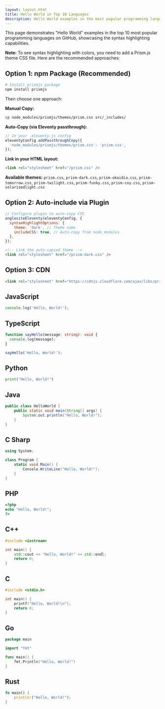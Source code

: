 ```yaml
---
layout: layout.html
title: Hello World in Top 10 Languages
description: Hello World examples in the most popular programming languages on GitHub
---
```


This page demonstrates "Hello World" examples in the top 10 most popular programming languages on GitHub, showcasing the syntax highlighting capabilities.

**Note:** To see syntax highlighting with colors, you need to add a Prism.js theme CSS file. Here are the recommended approaches:

## Option 1: npm Package (Recommended)

```bash
# Install prismjs package
npm install prismjs
```

Then choose one approach:

**Manual Copy:**

```bash
cp node_modules/prismjs/themes/prism.css src/_includes/
```

**Auto-Copy (via Eleventy passthrough):**

```js
// In your .eleventy.js config
eleventyConfig.addPassthroughCopy({
  'node_modules/prismjs/themes/prism.css': 'prism.css',
});
```

**Link in your HTML layout:**

```html
<link rel="stylesheet" href="/prism.css" />
```

**Available themes:** `prism.css`, `prism-dark.css`, `prism-okaidia.css`, `prism-tomorrow.css`, `prism-twilight.css`, `prism-funky.css`, `prism-coy.css`, `prism-solarizedlight.css`

## Option 2: Auto-include via Plugin

```js
// Configure plugin to auto-copy CSS
anglesiteEleventy(eleventyConfig, {
  syntaxHighlightOptions: {
    theme: 'dark', // Theme name
    includeCSS: true, // Auto-copy from node_modules
  },
});
```

```html
<!-- Link the auto-copied theme -->
<link rel="stylesheet" href="/prism-dark.css" />
```

## Option 3: CDN

```html
<link rel="stylesheet" href="https://cdnjs.cloudflare.com/ajax/libs/prism/1.30.0/themes/prism.min.css" />
```

## JavaScript

```js
console.log('Hello, World!');
```

## TypeScript

```ts
function sayHello(message: string): void {
  console.log(message);
}

sayHello('Hello, World!');
```

## Python

```python
print("Hello, World!")
```

## Java

```java
public class HelloWorld {
    public static void main(String[] args) {
        System.out.println("Hello, World!");
    }
}
```

## C Sharp

```csharp
using System;

class Program {
    static void Main() {
        Console.WriteLine("Hello, World!");
    }
}
```

## PHP

```php
<?php
echo "Hello, World!";
?>
```

## C++

```cpp
#include <iostream>

int main() {
    std::cout << "Hello, World!" << std::endl;
    return 0;
}
```

## C

```c
#include <stdio.h>

int main() {
    printf("Hello, World!\n");
    return 0;
}
```

## Go

```go
package main

import "fmt"

func main() {
    fmt.Println("Hello, World!")
}
```

## Rust

```rust
fn main() {
    println!("Hello, World!");
}
```
